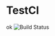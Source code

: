 # TestCI

ok
![Build Status](https://travis-ci.com/JackHasABoat/TestCI.svg?branch=master "Build Status")

